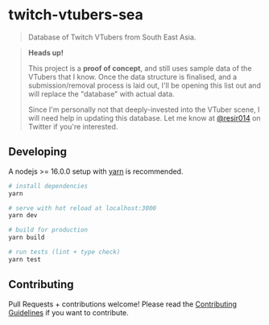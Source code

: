 # twitch-vtubers-sea

> Database of Twitch VTubers from South East Asia.

> **Heads up!**
>
> This project is a **proof of concept**, and still uses sample data of the VTubers that I know. Once the data structure is finalised, and a submission/removal process is laid out, I'll be opening this list out and will replace the "database" with actual data.
>
> Since I'm personally not that deeply-invested into the VTuber scene, I will need help in updating this database. Let me know at [@resir014](https://twitter.com/resir014) on Twitter if you're interested.

## Developing

A nodejs >= 16.0.0 setup with [yarn](https://yarnpkg.com/) is recommended.

```bash
# install dependencies
yarn

# serve with hot reload at localhost:3000
yarn dev

# build for production
yarn build

# run tests (lint + type check)
yarn test
```

## Contributing

Pull Requests + contributions welcome! Please read the [Contributing Guidelines](CONTRIBUTING.md) if you want to contribute.
